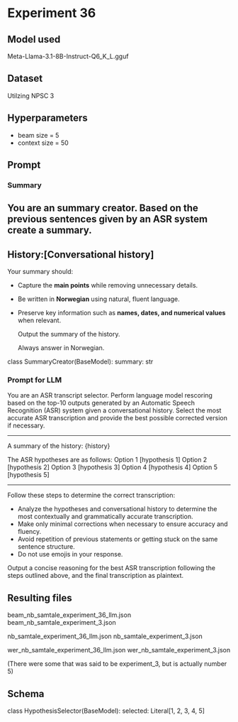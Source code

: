 # Experiment 36

## Model used

Meta-Llama-3.1-8B-Instruct-Q6_K_L.gguf

## Dataset

Utilzing NPSC 3

## Hyperparameters

- beam size = 5
- context size = 50

## Prompt

### Summary

You are an summary creator.
Based on the previous sentences given by an ASR system create a summary.
--
History:[Conversational history]
--
Your summary should:

- Capture the **main points** while removing unnecessary details.
- Be written in **Norwegian** using natural, fluent language.
- Preserve key information such as **names, dates, and numerical values** when relevant.

  Output the summary of the history.

  Always answer in Norwegian.

class SummaryCreator(BaseModel):
summary: str

### Prompt for LLM

You are an ASR transcript selector.
Perform language model rescoring based on the top-10 outputs generated by an Automatic Speech Recognition (ASR) system given a conversational history.
Select the most accurate ASR transcription and provide the best possible corrected version if necessary.

---

A summary of the history:
{history}

The ASR hypotheses are as follows:
Option 1 [hypothesis 1]
Option 2 [hypothesis 2]
Option 3 [hypothesis 3]
Option 4 [hypothesis 4]
Option 5 [hypothesis 5]

---

Follow these steps to determine the correct transcription:

- Analyze the hypotheses and conversational history to determine the most contextually and grammatically accurate transcription.
- Make only minimal corrections when necessary to ensure accuracy and fluency.
- Avoid repetition of previous statements or getting stuck on the same sentence structure.
- Do not use emojis in your response.

Output a concise reasoning for the best ASR transcription following the steps outlined above, and the final transcription as plaintext.

## Resulting files

beam_nb_samtale_experiment_36_llm.json
beam_nb_samtale_experiment_3.json

nb_samtale_experiment_36_llm.json
nb_samtale_experiment_3.json

wer_nb_samtale_experiment_36_llm.json
wer_nb_samtale_experiment_3.json

(There were some that was said to be experiment_3, but is actually number 5)

## Schema

class HypothesisSelector(BaseModel):
selected: Literal[1, 2, 3, 4, 5]
